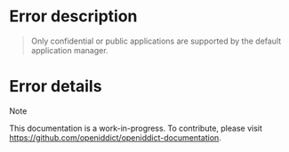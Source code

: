 # Error description

> Only confidential or public applications are supported by the default application manager.

# Error details

> [!NOTE]
> This documentation is a work-in-progress. To contribute, please visit https://github.com/openiddict/openiddict-documentation.

